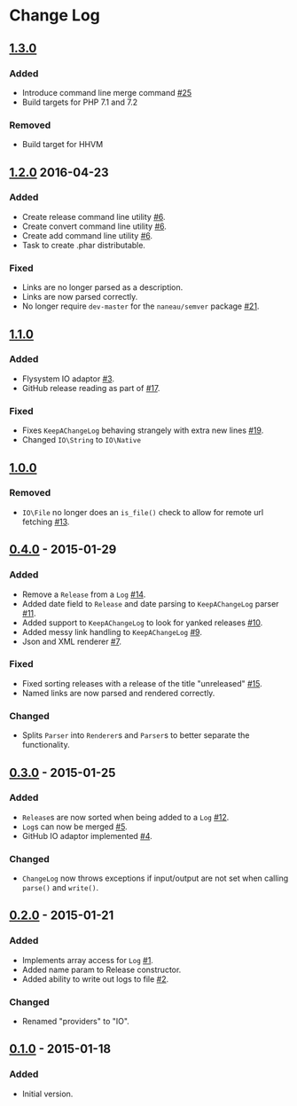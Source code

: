 # Change Log

## [1.3.0]
### Added
- Introduce command line merge command [#25](https://github.com/emlynwest/changelog/issues/25)
- Build targets for PHP 7.1 and 7.2

### Removed
- Build target for HHVM

## [1.2.0] 2016-04-23
### Added
- Create release command line utility [#6](https://github.com/emlynwest/changelog/issues/6).
- Create convert command line utility [#6](https://github.com/emlynwest/changelog/issues/6).
- Create add command line utility [#6](https://github.com/emlynwest/changelog/issues/6).
- Task to create .phar distributable.

### Fixed
- Links are no longer parsed as a description.
- Links are now parsed correctly.
- No longer require `dev-master` for the `naneau/semver` package [#21](https://github.com/emlynwest/changelog/issues/21).

## [1.1.0]
### Added
- Flysystem IO adaptor [#3](https://github.com/emlynwest/changelog/issues/3).
- GitHub release reading as part of [#17](https://github.com/emlynwest/changelog/issues/17).

### Fixed
- Fixes `KeepAChangeLog` behaving strangely with extra new lines [#19](https://github.com/emlynwest/changelog/issues/19).
- Changed `IO\String` to `IO\Native`

## [1.0.0]
### Removed
- `IO\File` no longer does an `is_file()` check to allow for remote url fetching [#13](https://github.com/emlynwest/changelog/issues/13).

## [0.4.0] - 2015-01-29
### Added
- Remove a `Release` from a `Log` [#14](https://github.com/emlynwest/changelog/issues/14).
- Added date field to `Release` and date parsing to `KeepAChangeLog` parser [#11](https://github.com/emlynwest/changelog/issues/11).
- Added support to `KeepAChangeLog` to look for yanked releases [#10](https://github.com/emlynwest/changelog/issues/10).
- Added messy link handling to `KeepAChangeLog` [#9](https://github.com/emlynwest/changelog/issues/9).
- Json and XML renderer [#7](https://github.com/emlynwest/changelog/issues/7).

### Fixed
- Fixed sorting releases with a release of the title "unreleased" [#15](https://github.com/emlynwest/changelog/issues/15).
- Named links are now parsed and rendered correctly.

### Changed
- Splits `Parser` into `Renderer`s and `Parser`s to better separate the functionality.

## [0.3.0] - 2015-01-25
### Added
- `Release`s are now sorted when being added to a `Log` [#12](https://github.com/emlynwest/changelog/issues/12).
- `Log`s can now be merged [#5](https://github.com/emlynwest/changelog/issues/5).
- GitHub IO adaptor implemented [#4](https://github.com/emlynwest/changelog/issues/4).

### Changed
- `ChangeLog` now throws exceptions if input/output are not set when calling `parse()` and `write()`.

## [0.2.0] - 2015-01-21
### Added
- Implements array access for `Log` [#1](https://github.com/emlynwest/changelog/issues/1).
- Added name param to Release constructor.
- Added ability to write out logs to file [#2](https://github.com/emlynwest/changelog/issues/2).

### Changed
- Renamed "providers" to "IO".

## [0.1.0] - 2015-01-18
### Added
- Initial version.

[1.3.0]: https://github.com/emlynwest/changelog/releases/tag/1.3.0
[1.2.0]: https://github.com/emlynwest/changelog/releases/tag/1.2.0
[1.1.0]: https://github.com/emlynwest/changelog/releases/tag/1.1.0
[1.0.0]: https://github.com/emlynwest/changelog/releases/tag/1.0.0
[0.4.0]: https://github.com/emlynwest/changelog/releases/tag/0.4.0
[0.3.0]: https://github.com/emlynwest/changelog/releases/tag/0.3.0
[0.2.0]: https://github.com/emlynwest/changelog/releases/tag/0.2.0
[0.1.0]: https://github.com/emlynwest/changelog/releases/tag/0.1.0
